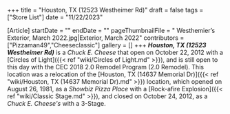 +++
title = "Houston, TX (12523 Westheimer Rd)"
draft = false
tags = ["Store List"]
date = "11/22/2023"

[Article]
startDate = ""
endDate = ""
pageThumbnailFile = " Westhemier’s Exterior, March 2022.jpg|Exterior, March 2022"
contributors = ["Pizzaman49","Cheeseclassic"]
gallery = []
+++
<b><i>Houston, TX (12523 Westheimer Rd)</b></i> is a <i>Chuck E. Cheese</i> that open on October 22, 2012 with a [Circles of Light]({{< ref "wiki/Circles of Light.md" >}}), and is still open to this day with the CEC 2018 2.0 Remodel Program (2.0 Remodel). This location was a relocation of the [Houston, TX (14637 Memorial Dr)]({{< ref "wiki/Houston, TX (14637 Memorial Dr).md" >}}) location, which opened on August 26, 1981, as a <i>Showbiz Pizza Place</i> with a [Rock-afire Explosion]({{< ref "wiki/Classic Stage.md" >}}), and closed on October 24, 2012, as a <i>Chuck E. Cheese's</i> with a 3-Stage.